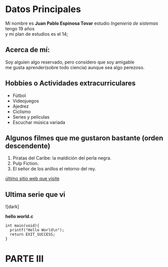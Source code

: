 # Datos Principales

Mi nombre es **Juan Pablo Espinosa Tovar** estudio *Ingeniería de sistemas* tengo 19 años\
y mi plan de estudios es el 14;



## Acerca de mí:

Soy alguien algo reservado, pero considero que soy amigable\
me gusta aprender(sobre todo ciencia) aunque sea algo perezoso.

## Hobbies o Actividades extracurriculares

- Fútbol
- Videojuegos
- Ajedrez
- Ciclismo
- Series y peliculas
- Escuchar música variada

## Algunos filmes que me gustaron bastante (orden descendente)

1. Piratas del Caribe: la maldición del perla negra.
2. Pulp Fiction.
3. El señor de los anillos el retorno del rey.

[último sitio web que visite](https://www.youtube.com)

## Ultima serie que vi

![dark]


**hello world.c**
```
int main(void){
  printf("Hello World\n");
  return EXIT_SUCCESS;
}
```

# PARTE III




